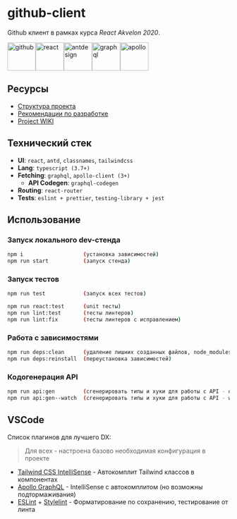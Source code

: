 # github-client
Github клиент в рамках курса *React Akvelon 2020*.

<div style="display: flex;">
<img title="github" alt="github" width="64" src="https://image.flaticon.com/icons/png/512/25/25231.png"/>
<img title="react" alt="react" width="64" src="https://cdn.auth0.com/blog/react-js/react.png"/>
<img title="antdesign" alt="antdesign" width="64" src="https://gw.alipayobjects.com/zos/rmsportal/KDpgvguMpGfqaHPjicRK.svg"/>
<img title="graphql" alt="graphql" width="64" src="https://upload.wikimedia.org/wikipedia/commons/thumb/1/17/GraphQL_Logo.svg/1200px-GraphQL_Logo.svg.png"/>
<img title="apollo" alt="apollo" width="64" src="https://miro.medium.com/max/300/0*xdVGlEH7f9cRVaR-"/>
</div>

## Ресурсы

- [Структура проекта](STRUCTURE.md)
- [Рекомендации по разработке](RECOMMENDATIONS.md)
- [Project WIKI](https://github.com/martis-git/github-client/wiki)

## Технический стек
- **UI**: `react`, `antd`, `classnames`, `tailwindcss`
- **Lang**: `typescript (3.7+)`
- **Fetching**: `graphql`, `apollo-client (3+)`
   - **API Codegen**: `graphql-codegen`
- **Routing**: `react-router`
- **Tests**: `eslint + prettier`, `testing-library + jest`

## Использование

### Запуск локального dev-стенда
```bash
npm i                   (установка зависимостей)
npm run start           (запуск стенда)
```

### Запуск тестов
```bash
npm run test            (запуск всех тестов)
```

```bash
npm run react:test      (unit тесты)
npm run lint:test       (тесты линтеров)
npm run lint:fix        (тесты линтеров с исправлением)
```

### Работа с зависимостями
```bash
npm run deps:clean      (удаление лишних созданных файлов, node_modules)
npm run deps:reinstall  (переустановка зависимостей)
```

### Кодогенерация API
```bash
npm run api:gen         (сгенерировать типы и хуки для работы с API - одноразово)
npm run api:gen--watch  (сгенерировать типы и хуки для работы с API - watch-mode)
```

## VSCode

Список плагинов для лучшего DX:
> Для всех - настроена базово необходимая конфигурация в проекте

- [Tailwind CSS IntelliSense](https://marketplace.visualstudio.com/items?itemName=bradlc.vscode-tailwindcss) - Автокомплит Tailwind классов в компонентах
- [Apollo GraphQL](https://marketplace.visualstudio.com/items?itemName=apollographql.vscode-apollo) - IntelliSense с автокомплитом (но возможны подтормаживания)
- [ESLint](https://marketplace.visualstudio.com/items?itemName=dbaeumer.vscode-eslint) + [Stylelint](https://marketplace.visualstudio.com/items?itemName=stylelint.vscode-stylelint) - Форматирование по сохранению, тестирование от линта
